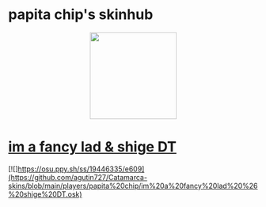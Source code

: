 # papita chip's skinhub
<p align="center">
  <a href="https://osu.ppy.sh/users/22564933">
       <img src="https://a.ppy.sh/22564933"  
       width="175"
       height="175"></a>
<br>

# [im a fancy lad & shige DT](https://github.com/agutin727/Catamarca-skins/blob/main/players/papita%20chip/im%20a%20fancy%20lad%20%26%20shige%20DT.osk)
[![]https://osu.ppy.sh/ss/19446335/e609](https://github.com/agutin727/Catamarca-skins/blob/main/players/papita%20chip/im%20a%20fancy%20lad%20%26%20shige%20DT.osk)
